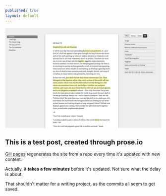 ```yaml
---
published: true
layout: default
---
```



![Screenshot](/assets/test.png)
## This is a test post, created through prose.io

[GH pages](http://pages.github.com "Github Pages") regenerates the site from a repo every time it's updated with new content.

Actually, it **takes a few minutes** before it's updated. Not sure what the delay is about.

That shouldn't matter for a writing project, as the commits all seem to get saved.
